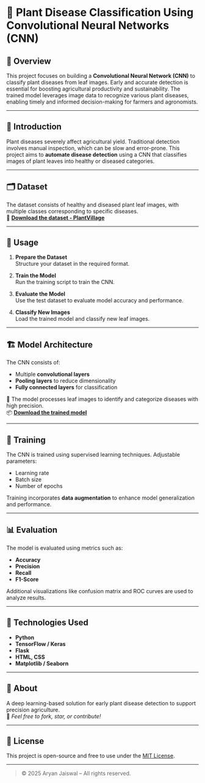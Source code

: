 # 🌿 Plant Disease Classification Using Convolutional Neural Networks (CNN)

## 🧠 Overview
This project focuses on building a **Convolutional Neural Network (CNN)** to classify plant diseases from leaf images. Early and accurate detection is essential for boosting agricultural productivity and sustainability. The trained model leverages image data to recognize various plant diseases, enabling timely and informed decision-making for farmers and agronomists.

---

## 📌 Introduction
Plant diseases severely affect agricultural yield. Traditional detection involves manual inspection, which can be slow and error-prone. This project aims to **automate disease detection** using a CNN that classifies images of plant leaves into healthy or diseased categories.

---

## 🗂 Dataset
The dataset consists of healthy and diseased plant leaf images, with multiple classes corresponding to specific diseases.  
🔗 **[Download the dataset - PlantVillage](https://www.kaggle.com/datasets/emmarex/plantdisease)**

---

## 🚀 Usage

1. **Prepare the Dataset**  
   Structure your dataset in the required format.

2. **Train the Model**  
   Run the training script to train the CNN.

3. **Evaluate the Model**  
   Use the test dataset to evaluate model accuracy and performance.

4. **Classify New Images**  
   Load the trained model and classify new leaf images.

---

## 🏗️ Model Architecture
The CNN consists of:
- Multiple **convolutional layers**
- **Pooling layers** to reduce dimensionality
- **Fully connected layers** for classification

🧩 The model processes leaf images to identify and categorize diseases with high precision.  
📦 **[Download the trained model](https://drive.google.com/file/d/19WPGOuIAJfxC7qqO6JYZ4JoeqGwOuvQW/view?usp=sharing)**

---

## 🧪 Training
The CNN is trained using supervised learning techniques. Adjustable parameters:
- Learning rate
- Batch size
- Number of epochs

Training incorporates **data augmentation** to enhance model generalization and performance.

---

## 📊 Evaluation
The model is evaluated using metrics such as:
- **Accuracy**
- **Precision**
- **Recall**
- **F1-Score**

Additional visualizations like confusion matrix and ROC curves are used to analyze results.

---

## 📁 Technologies Used
- **Python**
- **TensorFlow / Keras**
- **Flask**
- **HTML, CSS**
- **Matplotlib / Seaborn**

---

## 📌 About
A deep learning-based solution for early plant disease detection to support precision agriculture.  
📍 *Feel free to fork, star, or contribute!*

---

## 📃 License
This project is open-source and free to use under the [MIT License](LICENSE).

---

> © 2025 Aryan Jaiswal – All rights reserved.
